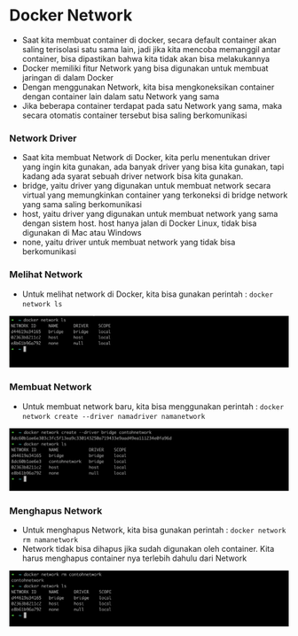 # Docker Network

- Saat kita membuat container di docker, secara default container akan saling terisolasi satu sama lain, jadi jika kita mencoba memanggil antar container, bisa dipastikan bahwa kita tidak akan bisa melakukannya
- Docker memiliki fitur Network yang bisa digunakan untuk membuat jaringan di dalam Docker 
- Dengan menggunakan Network, kita bisa mengkoneksikan container dengan container lain dalam satu Network yang sama 
- Jika beberapa container terdapat pada satu Network yang sama, maka secara otomatis container tersebut bisa saling berkomunikasi 

### Network Driver

- Saat kita membuat Network di Docker, kita perlu menentukan driver yang ingin kita gunakan, ada banyak driver yang bisa kita gunakan, tapi kadang ada syarat sebuah driver network bisa kita gunakan.
- bridge, yaitu driver yang digunakan untuk membuat network secara virtual yang memungkinkan container yang terkoneksi di bridge network yang sama saling berkomunikasi 
- host, yaitu driver yang digunakan untuk membuat network yang sama dengan sistem host. host hanya jalan di Docker Linux, tidak bisa digunakan di Mac atau Windows 
- none, yaitu driver untuk membuat network yang tidak bisa berkomunikasi  

### Melihat Network

- Untuk melihat network di Docker, kita bisa gunakan perintah : ```docker network ls```

![img_1.png](images/img_28.png)

### Membuat Network

- Untuk membuat network baru, kita bisa menggunakan perintah : ```docker network create --driver namadriver namanetwork```

![img_29.png](images/img_29.png)

### Menghapus Network

- Untuk menghapus Network, kita bisa gunakan perintah : ```docker network rm namanetwork```
- Network tidak bisa dihapus jika sudah digunakan oleh container. Kita harus menghapus container nya terlebih dahulu dari Network

![img_30.png](images/img_30.png)
